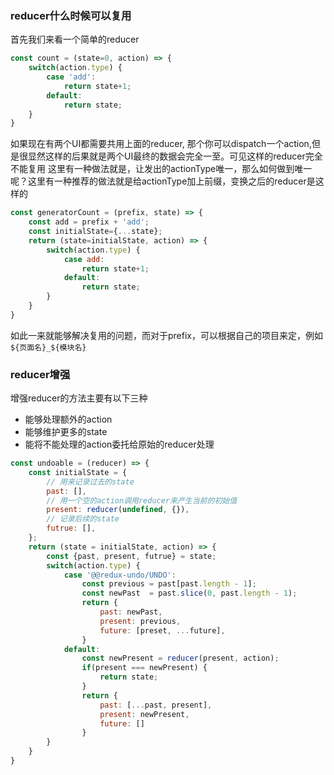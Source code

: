 ### reducer什么时候可以复用
首先我们来看一个简单的reducer
```js
const count = (state=0, action) => {
    switch(action.type) {
        case 'add':
            return state+1;
        default:
            return state;
    }
}
```
如果现在有两个UI都需要共用上面的reducer, 那个你可以dispatch一个action,但是很显然这样的后果就是两个UI最终的数据会完全一至。可见这样的reducer完全不能复用
这里有一种做法就是，让发出的actionType唯一，那么如何做到唯一呢？这里有一种推荐的做法就是给actionType加上前缀，变换之后的reducer是这样的
```js
const generatorCount = (prefix, state) => {
    const add = prefix + 'add';
    const initialState={...state};
    return (state=initialState, action) => {
        switch(action.type) {
            case add:
                return state+1;
            default:
                return state;
        }
    }
}
```
如此一来就能够解决复用的问题，而对于prefix，可以根据自己的项目来定，例如`${页面名}_${模块名}`

### reducer增强
增强reducer的方法主要有以下三种
- 能够处理额外的action
- 能够维护更多的state
- 能将不能处理的action委托给原始的reducer处理

```js
const undoable = (reducer) => {
    const initialState = {
        // 用来记录过去的state
        past: [],
        // 用一个空的action调用reducer来产生当前的初始值
        present: reducer(undefined, {}),
        // 记录后续的state
        futrue: [],
    };
    return (state = initialState, action) => {
        const {past, present, futrue} = state;
        switch(action.type) {
            case '@@redux-undo/UNDO':
                const previous = past[past.length - 1];
                const newPast  = past.slice(0, past.length - 1);
                return {
                    past: newPast,
                    present: previous,
                    future: [preset, ...future],
                }
            default:
                const newPresent = reducer(present, action);
                if(present === newPresent) {
                    return state;
                }
                return {
                    past: [...past, present],
                    present: newPresent,
                    future: []
                }
        }
    }
}
```